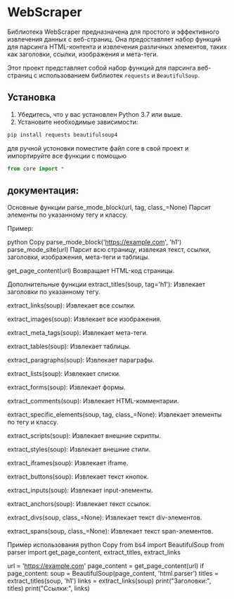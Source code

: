 # WebScraper
Библиотека WebScraper предназначена для простого и эффективного извлечения данных с веб-страниц. Она предоставляет набор функций для парсинга HTML-контента и извлечения различных элементов, таких как заголовки, ссылки, изображения и мета-теги.

Этот проект представляет собой набор функций для парсинга веб-страниц с использованием библиотек `requests` и `BeautifulSoup`.

## Установка

1. Убедитесь, что у вас установлен Python 3.7 или выше.
2. Установите необходимые зависимости:

```bash
pip install requests beautifulsoup4
```

для ручной устоновки поместите файл core в свой проект и импортируйте все функции с помощью
```python
from core import *
```

## документация:
Основные функции
parse_mode_block(url, tag, class_=None)
Парсит элементы по указанному тегу и классу.

Пример:

python
Copy
parse_mode_block('https://example.com', 'h1')
parse_mode_site(url)
Парсит всю страницу, извлекая текст, ссылки, заголовки, изображения, мета-теги и таблицы.

get_page_content(url)
Возвращает HTML-код страницы.

Дополнительные функции
extract_titles(soup, tag='h1'): Извлекает заголовки по указанному тегу.

extract_links(soup): Извлекает все ссылки.

extract_images(soup): Извлекает все изображения.

extract_meta_tags(soup): Извлекает мета-теги.

extract_tables(soup): Извлекает таблицы.

extract_paragraphs(soup): Извлекает параграфы.

extract_lists(soup): Извлекает списки.

extract_forms(soup): Извлекает формы.

extract_comments(soup): Извлекает HTML-комментарии.

extract_specific_elements(soup, tag, class_=None): Извлекает элементы по тегу и классу.

extract_scripts(soup): Извлекает внешние скрипты.

extract_styles(soup): Извлекает внешние стили.

extract_iframes(soup): Извлекает iframe.

extract_buttons(soup): Извлекает текст кнопок.

extract_inputs(soup): Извлекает input-элементы.

extract_anchors(soup): Извлекает текст ссылок.

extract_divs(soup, class_=None): Извлекает текст div-элементов.

extract_spans(soup, class_=None): Извлекает текст span-элементов.

Пример использования
python
Copy
from bs4 import BeautifulSoup
from parser import get_page_content, extract_titles, extract_links

url = 'https://example.com'
page_content = get_page_content(url)
if page_content:
    soup = BeautifulSoup(page_content, 'html.parser')
    titles = extract_titles(soup, 'h1')
    links = extract_links(soup)
    print("Заголовки:", titles)
    print("Ссылки:", links)
